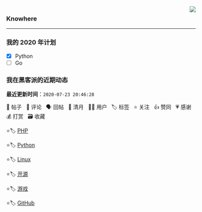 <img align='right' src='https://github-readme-stats.vercel.app/api?username=1nfsr&show_icons=true&&hide=["contribs","issues","stars"]&&hide_border=true&&hide_title=true' />

### Knowhere


<hr />

### 我的 2020 年计划

- [x] Python
- [ ] Go

<!--events start -->

### 我在黑客派的近期动态

  **最近更新时间**：`2020-07-23 20:46:28`

📝 帖子 &nbsp; 💬 评论 &nbsp; 🗣 回帖 &nbsp; 🌙 清月 &nbsp; 👨‍💻 用户 &nbsp; 🏷️ 标签 &nbsp; ⭐️ 关注 &nbsp; 👍 赞同 &nbsp; 💗 感谢 &nbsp; 💰 打赏 &nbsp; 🗃 收藏

 ⭐️🏷️ [PHP](https://hacpai.com/tag/php)

  > 
 ⭐️🏷️ [Python](https://hacpai.com/tag/python)

  > 
 ⭐️🏷️ [Linux](https://hacpai.com/tag/linux)

  > 
 ⭐️🏷️ [开源](https://hacpai.com/tag/opensource)

  > 
 ⭐️🏷️ [游戏](https://hacpai.com/tag/game)

  > 
 ⭐️🏷️ [GitHub](https://hacpai.com/tag/github)

  > 


<!--events end -->
